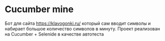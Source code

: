 # Cucumber mine
Бот для сайта https://klavogonki.ru/ который сам вводит символы и набирает большое количество символов в минуту. Проект реализован на Cucumber + Selenide в качестве автотеста
